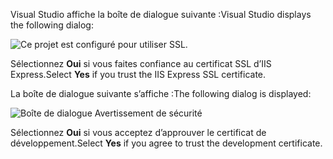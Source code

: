 <span data-ttu-id="72c86-101">Visual Studio affiche la boîte de dialogue suivante :</span><span class="sxs-lookup"><span data-stu-id="72c86-101">Visual Studio displays the following dialog:</span></span>

![Ce projet est configuré pour utiliser SSL.](~/getting-started/_static/trustCert.png)

<span data-ttu-id="72c86-105">Sélectionnez **Oui** si vous faites confiance au certificat SSL d’IIS Express.</span><span class="sxs-lookup"><span data-stu-id="72c86-105">Select **Yes** if you trust the IIS Express SSL certificate.</span></span>

<span data-ttu-id="72c86-106">La boîte de dialogue suivante s’affiche :</span><span class="sxs-lookup"><span data-stu-id="72c86-106">The following dialog is displayed:</span></span>

![Boîte de dialogue Avertissement de sécurité](~/getting-started/_static/cert.png)

<span data-ttu-id="72c86-108">Sélectionnez **Oui** si vous acceptez d’approuver le certificat de développement.</span><span class="sxs-lookup"><span data-stu-id="72c86-108">Select **Yes** if you agree to trust the development certificate.</span></span>
